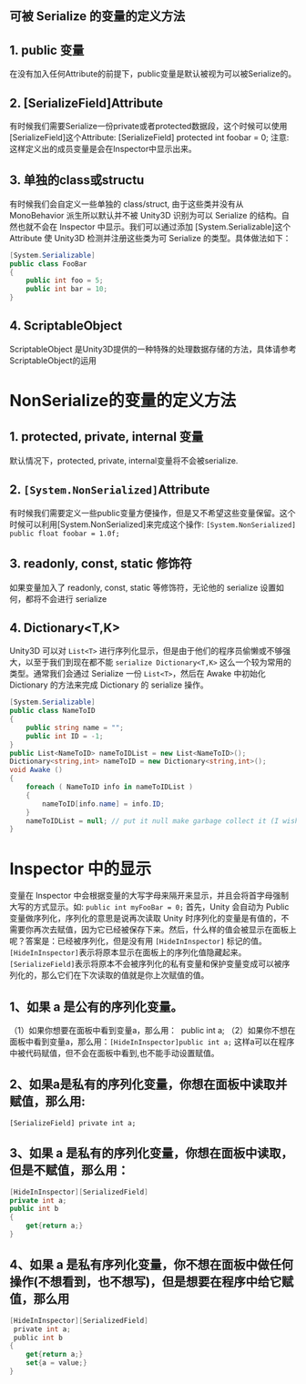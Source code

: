 ## 可被 Serialize 的变量的定义方法

## 1. public 变量
在没有加入任何Attribute的前提下，public变量是默认被视为可以被Serialize的。
## 2. [SerializeField]Attribute
有时候我们需要Serialize一份private或者protected数据段，这个时候可以使用[SerializeField]这个Attribute:
[SerializeField] protected int foobar = 0;
注意: 这样定义出的成员变量是会在Inspector中显示出来。
## 3. 单独的class或structu
有时候我们会自定义一些单独的 class/struct, 由于这些类并没有从 MonoBehavior 派生所以默认并不被 Unity3D 识别为可以 Serialize 的结构。自然也就不会在 Inspector 中显示。我们可以通过添加 [System.Serializable]这个 Attribute 使 Unity3D 检测并注册这些类为可 Serialize 的类型。具体做法如下：
```csharp
[System.Serializable]
public class FooBar 
{
    public int foo = 5;
    public int bar = 10;
}
```
## 4. ScriptableObject
ScriptableObject 是Unity3D提供的一种特殊的处理数据存储的方法，具体请参考ScriptableObject的运用
# NonSerialize的变量的定义方法
## 1. protected, private, internal 变量
默认情况下，protected, private, internal变量将不会被serialize.
## 2. `[System.NonSerialized]`Attribute
有时候我们需要定义一些public变量方便操作，但是又不希望这些变量保留。这个时候可以利用[System.NonSerialized]来完成这个操作:
`[System.NonSerialized] public float foobar = 1.0f;`
## 3. readonly, const, static 修饰符
如果变量加入了 readonly, const, static 等修饰符，无论他的 serialize 设置如何，都将不会进行 serialize
## 4. Dictionary<T,K>
Unity3D 可以对 `List<T>` 进行序列化显示，但是由于他们的程序员偷懒或不够强大，以至于我们到现在都不能 `serialize Dictionary<T,K>` 这么一个较为常用的类型。通常我们会通过 Serialize 一份 `List<T>`，然后在 Awake 中初始化 Dictionary 的方法来完成 Dictionary 的 serialize 操作。
```csharp
[System.Serializable]
public class NameToID 
{
    public string name = "";
    public int ID = -1;
}
public List<NameToID> nameToIDList = new List<NameToID>();
Dictionary<string,int> nameToID = new Dictionary<string,int>();
void Awake () 
{
    foreach ( NameToID info in nameToIDList ) 
    {
        nameToID[info.name] = info.ID;
    }
    nameToIDList = null; // put it null make garbage collect it (I wish)
}
```
# Inspector 中的显示
变量在 Inspector 中会根据变量的大写字母来隔开来显示，并且会将首字母强制大写的方式显示。如:
`public int myFooBar = 0;`
首先，Unity 会自动为 Public 变量做序列化，序列化的意思是说再次读取 Unity 时序列化的变量是有值的，不需要你再次去赋值，因为它已经被保存下来。然后，什么样的值会被显示在面板上呢？答案是：已经被序列化，但是没有用 `[HideInInspector]` 标记的值。`[HideInInspector]`表示将原本显示在面板上的序列化值隐藏起来。
`[SerializeField]`表示将原本不会被序列化的私有变量和保护变量变成可以被序列化的，那么它们在下次读取的值就是你上次赋值的值。
## 1、如果 a 是公有的序列化变量。
（1）如果你想要在面板中看到变量a，那么用：  public int a;
（2）如果你不想在面板中看到变量a，那么用：`[HideInInspector]public int a;`
这样a可以在程序中被代码赋值，但不会在面板中看到,也不能手动设置赋值。
## 2、如果a是私有的序列化变量，你想在面板中读取并赋值，那么用:
`[SerializeField] private int a;`
## 3、如果 a 是私有的序列化变量，你想在面板中读取，但是不赋值，那么用：
```csharp
[HideInInspector][SerializedField] 
private int a;
public int b
{
	get{return a;}
}
```
## 4、如果 a 是私有序列化变量，你不想在面板中做任何操作(不想看到，也不想写)，但是想要在程序中给它赋值，那么用
```csharp
[HideInInspector][SerializedField]
 private int a;
 public int b
{
    get{return a;}
    set{a = value;}
}
```
